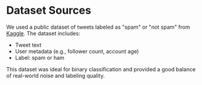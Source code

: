 # Dataset Sources

We used a public dataset of tweets labeled as "spam" or "not spam" from [Kaggle](https://www.kaggle.com/). The dataset includes:

- Tweet text
- User metadata (e.g., follower count, account age)
- Label: spam or ham

This dataset was ideal for binary classification and provided a good balance of real-world noise and labeling quality.
